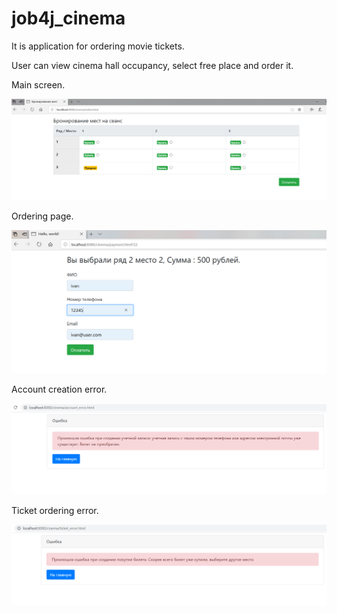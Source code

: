 # job4j_cinema

It is application for ordering movie tickets.

User can view cinema hall occupancy, select free place and order it.

Main screen.

![ScreenShot](images/main.png)

Ordering page.

![ScreenShot](images/order.png)

Account creation error.

![ScreenShot](images/acc_error.png)

Ticket ordering error.

![ScreenShot](images/ticket_error.png)